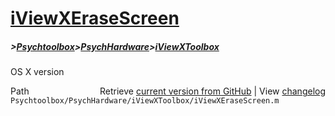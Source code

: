 # [iViewXEraseScreen](iViewXEraseScreen)
##### >[Psychtoolbox](Psychtoolbox)>[PsychHardware](PsychHardware)>[iViewXToolbox](iViewXToolbox)

OS X version  




<div class="code_header" style="text-align:right;">
  <span style="float:left;">Path&nbsp;&nbsp;</span> <span class="counter">Retrieve <a href=
  "https://raw.github.com/Psychtoolbox-3/Psychtoolbox-3/beta/Psychtoolbox/PsychHardware/iViewXToolbox/iViewXEraseScreen.m">current version from GitHub</a> | View <a href=
  "https://github.com/Psychtoolbox-3/Psychtoolbox-3/commits/beta/Psychtoolbox/PsychHardware/iViewXToolbox/iViewXEraseScreen.m">changelog</a></span>
</div>
<div class="code">
  <code>Psychtoolbox/PsychHardware/iViewXToolbox/iViewXEraseScreen.m</code>
</div>

